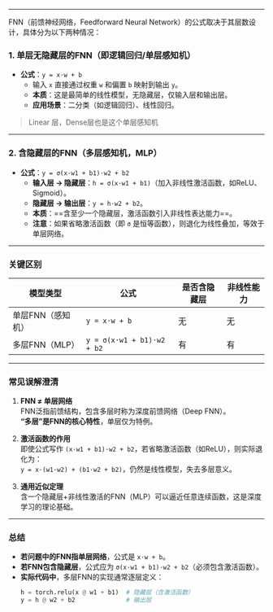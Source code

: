 
---

FNN（前馈神经网络，Feedforward Neural Network）的公式取决于其层数设计，具体分为以下两种情况：


### **1. 单层无隐藏层的FNN（即逻辑回归/单层感知机）**
- **公式**：`y = x·w + b`  
  - 输入 `x` 直接通过权重 `w` 和偏置 `b` 映射到输出 `y`。
  - **本质**：这是最简单的线性模型，无隐藏层，仅输入层和输出层。
  - **应用场景**：二分类（如逻辑回归）、线性回归。

> Linear 层，Dense层也是这个单层感知机
---

### **2. 含隐藏层的FNN（多层感知机，MLP）**
- **公式**：`y = σ(x·w1 + b1)·w2 + b2`  
  - **输入层 → 隐藏层**：`h = σ(x·w1 + b1)`（加入非线性激活函数，如ReLU、Sigmoid）。
  - **隐藏层 → 输出层**：`y = h·w2 + b2`。
  - **本质**：==含至少一个隐藏层，激活函数引入非线性表达能力==。
  - **注意**：如果省略激活函数（即 `σ` 是恒等函数），则退化为线性叠加，等效于单层网络。

---

### **关键区别**
| **模型类型**       | 公式                          | 是否含隐藏层 | 非线性能力 |
|--------------------|-------------------------------|--------------|------------|
| 单层FNN（感知机）  | `y = x·w + b`                 | 无           | 无         |
| 多层FNN（MLP）     | `y = σ(x·w1 + b1)·w2 + b2`    | 有           | 有         |

---

### **常见误解澄清**
1. **FNN ≠ 单层网络**  
   FNN泛指前馈结构，包含多层时称为深度前馈网络（Deep FNN）。  
   **“多层”是FNN的核心特性**，单层仅为特例。

2. **激活函数的作用**  
   即使公式写作 `(x·w1 + b1)·w2 + b2`，若省略激活函数（如ReLU），则实际退化为：  
   `y = x·(w1·w2) + (b1·w2 + b2)`，仍然是线性模型，失去多层意义。

3. **通用近似定理**  
   含一个隐藏层+非线性激活的FNN（MLP）可以逼近任意连续函数，这是深度学习的理论基础。

---

### **总结**
- **若问题中的FNN指单层网络**，公式是 `x·w + b`。  
- **若FNN包含隐藏层**，公式应为 `σ(x·w1 + b1)·w2 + b2`（必须包含激活函数）。  
- **实际代码中**，多层FNN的实现通常逐层定义：  
  ```python
  h = torch.relu(x @ w1 + b1)  # 隐藏层（含激活函数）
  y = h @ w2 + b2              # 输出层
  ```